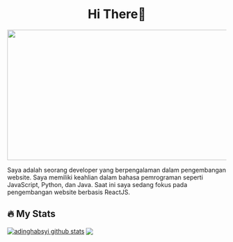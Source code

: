 <!--
**adinghabsyi/adinghabsyi** is a ✨ _special_ ✨ repository because its `README.md` (this file) appears on your GitHub profile.
-->


<div align="center">
  <h1>Hi There👋</h1>
</div>
<div align="center">
  <img src="https://media.giphy.com/media/ZVik7pBtu9dNS/giphy.gif" width="600" height="300"/>
</div>

<p>Saya adalah seorang developer yang berpengalaman dalam pengembangan website. Saya memiliki keahlian dalam bahasa pemrograman seperti JavaScript, Python, dan Java. Saat ini saya sedang fokus pada pengembangan website berbasis ReactJS.</p>

## 🔥 My Stats
<a href="https://github.com/adinghabsyi/github-readme-stats"><img align="center" src="https://github-readme-stats-eight-theta.vercel.app/api?username=adinghabsyi&show_icons=true&theme=dracula&include_all_commits=true&count_private=true" alt="adinghabsyi github stats" /></a> <a href="https://github.com/adinghabsyi/github-readme-stats"><img align="center" src="https://github-readme-streak-stats.herokuapp.com/?user=adinghabsyi&theme=dracula&hide_border=false" /></a>
